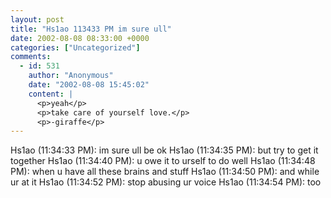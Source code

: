 ```yaml
---
layout: post
title: "Hs1ao 113433 PM im sure ull"
date: 2002-08-08 08:33:00 +0000
categories: ["Uncategorized"]
comments:
  - id: 531
    author: "Anonymous"
    date: "2002-08-08 15:45:02"
    content: |
      <p>yeah</p>
      <p>take care of yourself love.</p>
      <p>-giraffe</p>
---
```


Hs1ao (11:34:33 PM): im sure ull be ok
Hs1ao (11:34:35 PM): but try to get it together
Hs1ao (11:34:40 PM): u owe it to urself to do well
Hs1ao (11:34:48 PM): when u have all these brains and stuff
Hs1ao (11:34:50 PM): and while ur at it
Hs1ao (11:34:52 PM): stop abusing ur voice
Hs1ao (11:34:54 PM): too